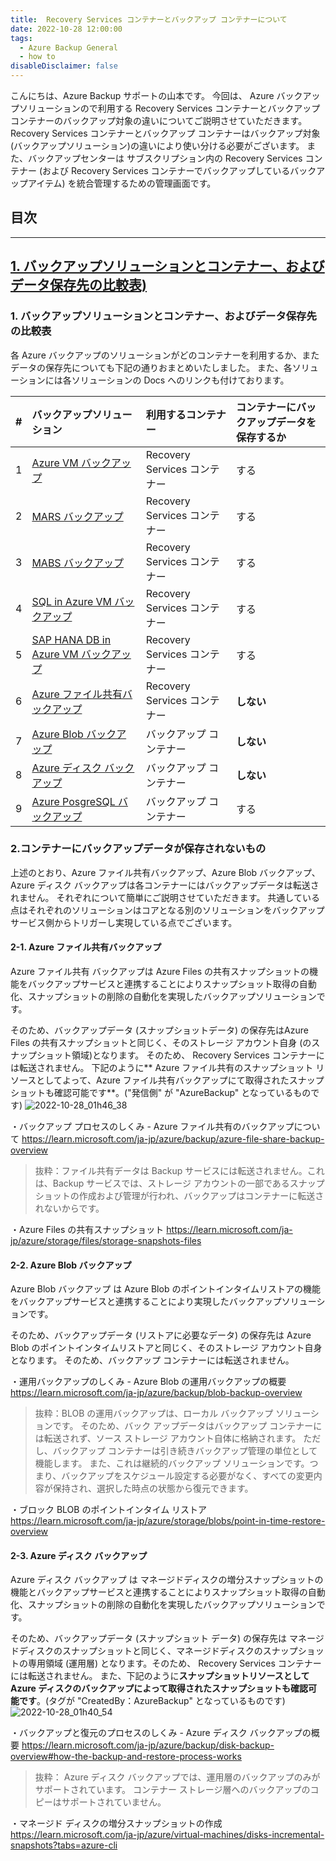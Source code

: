 ```yaml
---
title:  Recovery Services コンテナーとバックアップ コンテナーについて
date: 2022-10-28 12:00:00
tags:
  - Azure Backup General
  - how to
disableDisclaimer: false
---
```


<!-- more -->
こんにちは、Azure Backup サポートの山本です。
今回は、 Azure バックアップソリューションので利用する Recovery Services コンテナーとバックアップ コンテナーのバックアップ対象の違いについてご説明させていただきます。
 Recovery Services コンテナーとバックアップ コンテナーはバックアップ対象(バックアップソリューション)の違いにより使い分ける必要がございます。
 また、バックアップセンターは サブスクリプション内の Recovery Services コンテナー (および Recovery Services コンテナーでバックアップしているバックアップアイテム) を統合管理するための管理画面です。

## 目次
-----------------------------------------------------------
[1. バックアップソリューションとコンテナー、およびデータ保存先の比較表)](#1)
-----------------------------------------------------------

### <a id="1"></a>1. バックアップソリューションとコンテナー、およびデータ保存先の比較表
 各 Azure バックアップのソリューションがどのコンテナーを利用するか、またデータの保存先についても下記の通りおまとめいたしました。
 また、各ソリューションには各ソリューションの Docs へのリンクも付けております。

| # | バックアップソリューション | 利用するコンテナー | コンテナーにバックアップデータを保存するか|
| :--- | :--- | :--- |:---|
| 1 | [Azure VM バックアップ](https://learn.microsoft.com/ja-jp/azure/backup/backup-azure-vms-introduction) |  Recovery Services コンテナー |する|
| 2 | [MARS バックアップ](https://learn.microsoft.com/ja-jp/azure/backup/backup-azure-about-mars) |  Recovery Services コンテナー |する|
| 3 | [MABS バックアップ](https://learn.microsoft.com/ja-jp/azure/backup/backup-azure-microsoft-azure-backup) |   Recovery Services コンテナー|する|
| 4 | [SQL in Azure VM バックアップ](https://learn.microsoft.com/ja-jp/azure/backup/backup-azure-sql-database) |   Recovery Services コンテナー|する|
| 5 | [SAP HANA DB in Azure VM バックアップ](https://learn.microsoft.com/ja-jp/azure/backup/sap-hana-database-about) |   Recovery Services コンテナー|する|
| 6 | [Azure ファイル共有バックアップ](https://learn.microsoft.com/ja-jp/azure/backup/azure-file-share-backup-overview) |   Recovery Services コンテナー|**しない**|
| 7 | [Azure Blob バックアップ](https://learn.microsoft.com/ja-jp/azure/backup/blob-backup-overview)  |   バックアップ コンテナー|**しない**|
| 8 | [Azure ディスク バックアップ](https://learn.microsoft.com/ja-jp/azure/backup/disk-backup-overview)  |   バックアップ コンテナー|**しない**|
| 9 | [Azure PosgreSQL バックアップ](https://learn.microsoft.com/ja-jp/azure/backup/backup-azure-database-postgresql-overview)  |   バックアップ コンテナー|する|




### <a id="2"></a>2.コンテナーにバックアップデータが保存されないもの
上述のとおり、Azure ファイル共有バックアップ、Azure Blob バックアップ、Azure ディスク バックアップは各コンテナーにはバックアップデータは転送されません。
それぞれについて簡単にご説明させていただきます。
共通している点はそれぞれのソリューションはコアとなる別のソリューションをバックアップサービス側からトリガーし実現している点でございます。

#### <a id="2-1"></a>2-1. Azure ファイル共有バックアップ
Azure ファイル共有 バックアップは Azure Files の共有スナップショットの機能をバックアップサービスと連携することによりスナップショット取得の自動化、スナップショットの削除の自動化を実現したバックアップソリューションです。

そのため、バックアップデータ (スナップショットデータ) の保存先はAzure Files の共有スナップショットと同じく、そのストレージ アカウント自身 (のスナップショット領域)となります。
そのため、 Recovery Services コンテナーには転送されません。
下記のように** Azure ファイル共有のスナップショット リソースとしてよって、Azure ファイル共有バックアップにて取得されたスナップショットも確認可能です**。("発信側" が "AzureBackup" となっているものです)
![2022-10-28_01h46_38](https://user-images.githubusercontent.com/71251920/198350606-969ef3b9-0c2a-4744-9940-87c41936cb09.png)


・バックアップ プロセスのしくみ - Azure ファイル共有のバックアップについて
https://learn.microsoft.com/ja-jp/azure/backup/azure-file-share-backup-overview
>抜粋：ファイル共有データは Backup サービスには転送されません。これは、Backup サービスでは、ストレージ アカウントの一部であるスナップショットの作成および管理が行われ、バックアップはコンテナーに転送されないからです。

・Azure Files の共有スナップショット
https://learn.microsoft.com/ja-jp/azure/storage/files/storage-snapshots-files



#### <a id="2-2"></a>2-2. Azure Blob バックアップ
Azure Blob バックアップ は Azure Blob のポイントインタイムリストアの機能をバックアップサービスと連携することにより実現したバックアップソリューションです。

そのため、バックアップデータ (リストアに必要なデータ) の保存先は Azure Blob のポイントインタイムリストアと同じく、そのストレージ アカウント自身となります。
そのため、バックアップ コンテナーには転送されません。

・運用バックアップのしくみ - Azure Blob の運用バックアップの概要
https://learn.microsoft.com/ja-jp/azure/backup/blob-backup-overview
>抜粋：BLOB の運用バックアップは、ローカル バックアップ ソリューションです。 そのため、バック アップデータはバックアップ コンテナーには転送されず、ソース ストレージ アカウント自体に格納されます。 ただし、バックアップ コンテナーは引き続きバックアップ管理の単位として機能します。 また、これは継続的バックアップ ソリューションです。つまり、バックアップをスケジュール設定する必要がなく、すべての変更内容が保持され、選択した時点の状態から復元できます。

・ブロック BLOB のポイントインタイム リストア
https://learn.microsoft.com/ja-jp/azure/storage/blobs/point-in-time-restore-overview


#### <a id="2-3"></a>2-3. Azure ディスク バックアップ

Azure ディスク バックアップ は マネージドディスクの増分スナップショットの機能とバックアップサービスと連携することによりスナップショット取得の自動化、スナップショットの削除の自動化を実現したバックアップソリューションです。

そのため、バックアップデータ (スナップショット データ) の保存先は マネージドディスクのスナップショットと同じく、マネージドディスクのスナップショットの専用領域 (運用層) となります。そのため、 Recovery Services コンテナーには転送されません。
また、下記のように**スナップショットリソースとして Azure ディスクのバックアップによって取得されたスナップショットも確認可能です**。(タグが "CreatedBy：AzureBackup" となっているものです)
![2022-10-28_01h40_54](https://user-images.githubusercontent.com/71251920/198349785-951e0497-fe17-46e5-9714-53f2daf30344.png)


・バックアップと復元のプロセスのしくみ - Azure ディスク バックアップの概要
https://learn.microsoft.com/ja-jp/azure/backup/disk-backup-overview#how-the-backup-and-restore-process-works
>抜粋： Azure ディスク バックアップでは、運用層のバックアップのみがサポートされています。 コンテナー ストレージ層へのバックアップのコピーはサポートされていません。

・マネージド ディスクの増分スナップショットの作成
https://learn.microsoft.com/ja-jp/azure/virtual-machines/disks-incremental-snapshots?tabs=azure-cli